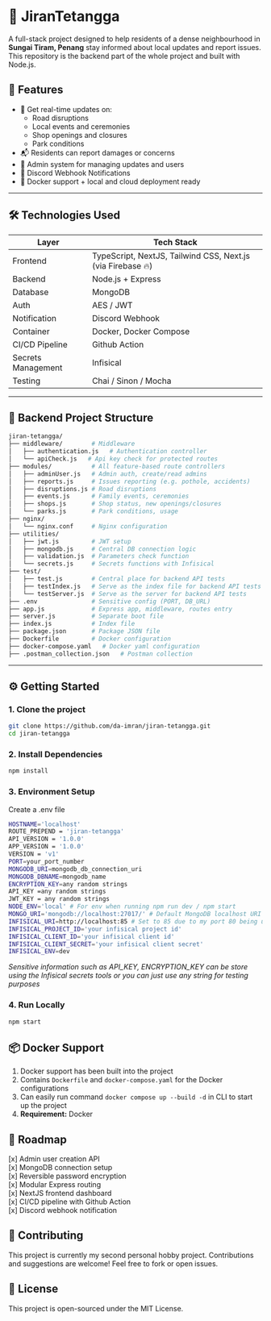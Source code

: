 # 🏡 JiranTetangga

A full-stack project designed to help residents of a dense neighbourhood in **Sungai Tiram, Penang** stay informed about local updates and report issues. This repository is the backend part of the whole project and built with Node.js.

## 🚀 Features

- 📢 Get real-time updates on:
  - Road disruptions
  - Local events and ceremonies
  - Shop openings and closures
  - Park conditions
- 📬 Residents can report damages or concerns
- 🧠 Admin system for managing updates and users
- 🤖 Discord Webhook Notifications
- 🐳 Docker support + local and cloud deployment ready

---

## 🛠️ Technologies Used

| Layer        | Tech Stack           |
|--------------|----------------------|
| Frontend     | TypeScript, NextJS, Tailwind CSS, Next.js (via Firebase 🔥)   |
| Backend      | Node.js + Express    |
| Database     | MongoDB              |
| Auth         | AES / JWT |
| Notification | Discord Webhook	|
| Container    | Docker, Docker Compose |
| CI/CD Pipeline  | Github Action     |
| Secrets Management  | Infisical     |
| Testing      | Chai / Sinon / Mocha	|

---

## 📂 Backend Project Structure
```bash
jiran-tetangga/
├── middleware/        # Middleware
│   ├── authentication.js   # Authentication controller
│   └── apiCheck.js   # Api key check for protected routes
├── modules/           # All feature-based route controllers
│   ├── adminUser.js   # Admin auth, create/read admins
│   ├── reports.js     # Issues reporting (e.g. pothole, accidents)
│   ├── disruptions.js # Road disruptions
│   ├── events.js      # Family events, ceremonies
│   ├── shops.js       # Shop status, new openings/closures
│   └── parks.js       # Park conditions, usage
├── nginx/
│   └── nginx.conf     # Nginx configuration
├── utilities/
│   ├── jwt.js         # JWT setup
│   ├── mongodb.js     # Central DB connection logic
│   ├── validation.js  # Parameters check function
│   └── secrets.js     # Secrets functions with Infisical
├── test/
│   ├── test.js        # Central place for backend API tests
│   ├── testIndex.js   # Serve as the index file for backend API tests
│   └── testServer.js  # Serve as the server for backend API tests
├── .env               # Sensitive config (PORT, DB_URL)
├── app.js             # Express app, middleware, routes entry
├── server.js          # Separate boot file
├── index.js           # Index file
├── package.json       # Package JSON file
├── Dockerfile         # Docker configuration
├── docker-compose.yaml   # Docker yaml configuration
├── .postman_collection.json   # Postman collection
```

---

## ⚙️ Getting Started

### 1. Clone the project

```bash
git clone https://github.com/da-imran/jiran-tetangga.git
cd jiran-tetangga
```

### 2. Install Dependencies
```bash
npm install
```

### 3. Environment Setup
Create a .env file
```bash
HOSTNAME='localhost'
ROUTE_PREPEND = 'jiran-tetangga'
API_VERSION = '1.0.0'
APP_VERSION = '1.0.0'
VERSION = 'v1'
PORT=your_port_number
MONGODB_URI=mongodb_db_connection_uri
MONGODB_DBNAME=mongodb_name
ENCRYPTION_KEY=any random strings
API_KEY =any random strings
JWT_KEY = any random strings
NODE_ENV='local' # For env when running npm run dev / npm start
MONGO_URI='mongodb://localhost:27017/' # Default MongoDB localhost URI
INFISICAL_URI=http://localhost:85 # Set to 85 due to my port 80 being used
INFISICAL_PROJECT_ID='your infisical project id'
INFISICAL_CLIENT_ID='your infisical client id'
INFISICAL_CLIENT_SECRET='your infisical client secret'
INFISICAL_ENV=dev
```
<i>Sensitive information such as API_KEY, ENCRYPTION_KEY can be store using the Infisical secrets tools or you can just use any string for testing purposes</i>

### 4. Run Locally
```bash
npm start
```

## 📦 Docker Support 
1.  Docker support has been built into the project
2.  Contains `Dockerfile` and `docker-compose.yaml` for the Docker configurations
3.  Can easily run command `docker compose up --build -d` in CLI to start up the project
4.  **Requirement:** Docker

## 📌 Roadmap 
[x] Admin user creation API </br>
[x] MongoDB connection setup </br>
[x] Reversible password encryption </br>
[x] Modular Express routing </br>
[x] NextJS frontend dashboard </br>
[x] CI/CD pipeline with Github Action </br>
[x] Discord webhook notification </br>

## 🤝 Contributing
This project is currently my second personal hobby project. Contributions and suggestions are welcome! Feel free to fork or open issues.

## 📜 License
This project is open-sourced under the MIT License.
